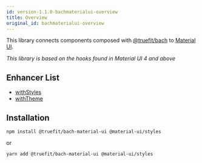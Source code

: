```yaml
---
id: version-1.1.0-bachmaterialui-overview
title: Overview
original_id: bachmaterialui-overview
---
```


This library connects components composed with [@truefit/bach](https://github.com/truefit/bach) to [Material UI](https://material-ui.com/).

_This library is based on the hooks found in Material UI 4 and above_

## Enhancer List

- [withStyles](/docs/bachmaterialui-withstyles)
- [withTheme](/docs/bachmaterialui-withtheme)

## Installation

```
npm install @truefit/bach-material-ui @material-ui/styles
```

or

```
yarn add @truefit/bach-material-ui @material-ui/styles
```